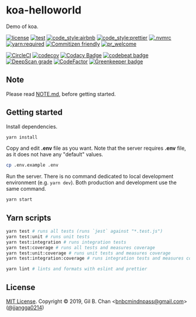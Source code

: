 # koa-helloworld

Demo of koa.

[![license](https://img.shields.io/badge/license-MIT-FF2281.svg?style=flat-square&labelColor=black)](./LICENSE)
[![test](https://img.shields.io/badge/test-jest-001437.svg?style=flat-square&labelColor=black)]()
[![code_style:airbnb](https://img.shields.io/badge/code_style-airbnb-F5D300.svg?style=flat-square&labelColor=black)](https://github.com/airbnb/javascript)
[![code_style:prettier](https://img.shields.io/badge/code_style-prettier-FFACFC.svg?style=flat-square&labelColor=black)](https://prettier.io/)
[![.nvmrc](https://img.shields.io/badge/.nvmrc-10-09FF33.svg?style=flat-square&labelColor=black)]()
[![yarn:required](https://img.shields.io/badge/yarn-required-00207F.svg?style=flat-square&labelColor=black)](https://yarnpkg.com/en/)
[![Commitizen friendly](https://img.shields.io/badge/commitizen-cz_conventional_changelog-brightgreen.svg?style=flat-square&labelColor=black)](http://commitizen.github.io/cz-cli/)
[![pr_welcome](https://img.shields.io/badge/PRs-welcome-08F7FE.svg?style=flat-square&labelColor=black)]()

[![CircleCI](https://circleci.com/gh/jjangga0214/koa-helloworld.svg?style=svg)](https://circleci.com/gh/jjangga0214/koa-helloworld)
[![codecov](https://codecov.io/gh/jjangga0214/koa-helloworld/branch/master/graph/badge.svg?style=flat-square&labelColor=black)](https://codecov.io/gh/jjangga0214/koa-helloworld)
[![Codacy Badge](https://api.codacy.com/project/badge/Grade/9f602a8d2d2a4ba3bb9bab0695247ac6)](https://app.codacy.com/app/jjangga0214/koa-helloworld?utm_source=github.com&utm_medium=referral&utm_content=jjangga0214/koa-helloworld&utm_campaign=Badge_Grade_Dashboard)
[![codebeat badge](https://codebeat.co/badges/e8c4d4c3-8c45-4a6b-83b4-457007ac6bf0)](https://codebeat.co/projects/github-com-jjangga0214-koa-helloworld-master)
[![DeepScan grade](https://deepscan.io/api/teams/4834/projects/6595/branches/55635/badge/grade.svg)](https://deepscan.io/dashboard#view=project&tid=4834&pid=6595&bid=55635)
[![CodeFactor](https://www.codefactor.io/repository/github/jjangga0214/koa-helloworld/badge)](https://www.codefactor.io/repository/github/jjangga0214/koa-helloworld)
[![Greenkeeper badge](https://badges.greenkeeper.io/jjangga0214/koa-helloworld.svg)](https://greenkeeper.io/)

## Note

Please read [NOTE.md](./NOTE.md), before getting started.

## Getting started

Install dependencies.

```bash
yarn install
```

Copy and edit **.env** file as you want. Note that the server requires **.env** file, as it does not have any "default" values.

```bash
cp .env.example .env
```

Run the server. There is no command dedicated to local development environment (e.g. `yarn dev`). Both production and development use the same command.

```bash
yarn start
```

## Yarn scripts

```bash
yarn test # runs all tests (runs `jest` against "*.test.js")
yarn test:unit # runs unit tests
yarn test:integration # runs integration tests
yarn test:coverage # runs all tests and measures coverage
yarn test:unit:coverage # runs unit tests and measures coverage
yarn test:integration:coverage # runs integration tests and measures coverage

yarn lint # lints and formats with eslint and prettier
```

## License

[MIT License](./LICENSE). Copyright &copy; 2019, Gil B. Chan <<bnbcmindnpass@gmail.com>> ([@jjangga0214](https://github.com/jjangga0214))
